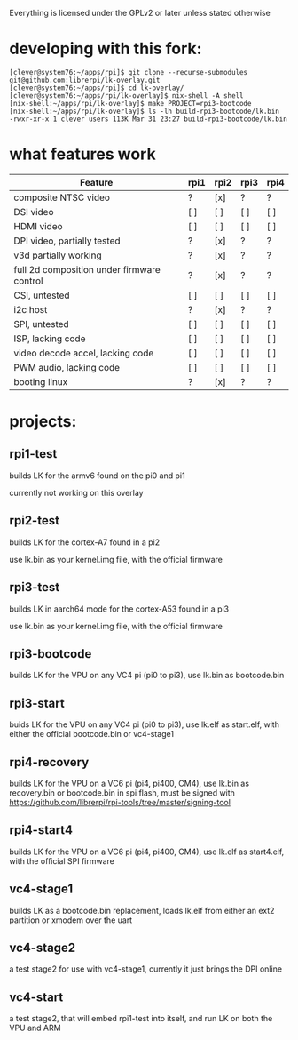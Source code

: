 Everything is licensed under the GPLv2 or later unless stated otherwise

# developing with this fork:
```
[clever@system76:~/apps/rpi]$ git clone --recurse-submodules git@github.com:librerpi/lk-overlay.git
[clever@system76:~/apps/rpi]$ cd lk-overlay/
[clever@system76:~/apps/rpi/lk-overlay]$ nix-shell -A shell
[nix-shell:~/apps/rpi/lk-overlay]$ make PROJECT=rpi3-bootcode
[nix-shell:~/apps/rpi/lk-overlay]$ ls -lh build-rpi3-bootcode/lk.bin
-rwxr-xr-x 1 clever users 113K Mar 31 23:27 build-rpi3-bootcode/lk.bin
```

# what features work

| Feature                                    | rpi1 | rpi2 | rpi3 | rpi4 |
| ------------------------------------------ | ---- | ---- | ---- | ---- |
| composite NTSC video                       | ?    | [x]  | ?    | ?    |
| DSI video                                  | [ ]  | [ ]  | [ ]  | [ ]  |
| HDMI video                                 | [ ]  | [ ]  | [ ]  | [ ]  |
| DPI video, partially tested                | ?    | [x]  | ?    | ?    |
| v3d partially working                      | ?    | [x]  | ?    | ?    |
| full 2d composition under firmware control | ?    | [x]  | ?    | ?    |
| CSI, untested                              | [ ]  | [ ]  | [ ]  | [ ]  |
| i2c host                                   | ?    | [x]  | ?    | ?    |
| SPI, untested                              | [ ]  | [ ]  | [ ]  | [ ]  |
| ISP, lacking code                          | [ ]  | [ ]  | [ ]  | [ ]  |
| video decode accel, lacking code           | [ ]  | [ ]  | [ ]  | [ ]  |
| PWM audio, lacking code                    | [ ]  | [ ]  | [ ]  | [ ]  |
| booting linux                              | ?    | [x]  | ?    | ?    |

# projects:
## rpi1-test
builds LK for the armv6 found on the pi0 and pi1

currently not working on this overlay

## rpi2-test
builds LK for the cortex-A7 found in a pi2

use lk.bin as your kernel.img file, with the official firmware

## rpi3-test
builds LK in aarch64 mode for the cortex-A53 found in a pi3

use lk.bin as your kernel.img file, with the official firmware

## rpi3-bootcode
builds LK for the VPU on any VC4 pi (pi0 to pi3), use lk.bin as bootcode.bin

## rpi3-start
buids LK for the VPU on any VC4 pi (pi0 to pi3), use lk.elf as start.elf, with either the official bootcode.bin or vc4-stage1

## rpi4-recovery
builds LK for the VPU on a VC6 pi (pi4, pi400, CM4), use lk.bin as recovery.bin or bootcode.bin in spi flash, must be signed with https://github.com/librerpi/rpi-tools/tree/master/signing-tool

## rpi4-start4
builds LK for the VPU on a VC6 pi (pi4, pi400, CM4), use lk.elf as start4.elf, with the official SPI firmware

## vc4-stage1
builds LK as a bootcode.bin replacement, loads lk.elf from either an ext2 partition or xmodem over the uart

## vc4-stage2
a test stage2 for use with vc4-stage1, currently it just brings the DPI online

## vc4-start
a test stage2, that will embed rpi1-test into itself, and run LK on both the VPU and ARM
